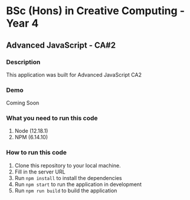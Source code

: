 # BSc (Hons) in Creative Computing - Year 4

## Advanced JavaScript - CA#2

### Description

This application was built for Advanced JavaScript CA2

### Demo

Coming Soon

### What you need to run this code

1. Node (12.18.1)
2. NPM (6.14.10)

### How to run this code

1. Clone this repository to your local machine.
2. Fill in the server URL
3. Run `npm install` to install the dependencies
4. Run `npm start` to run the application in development
5. Run `npm run build` to build the application
